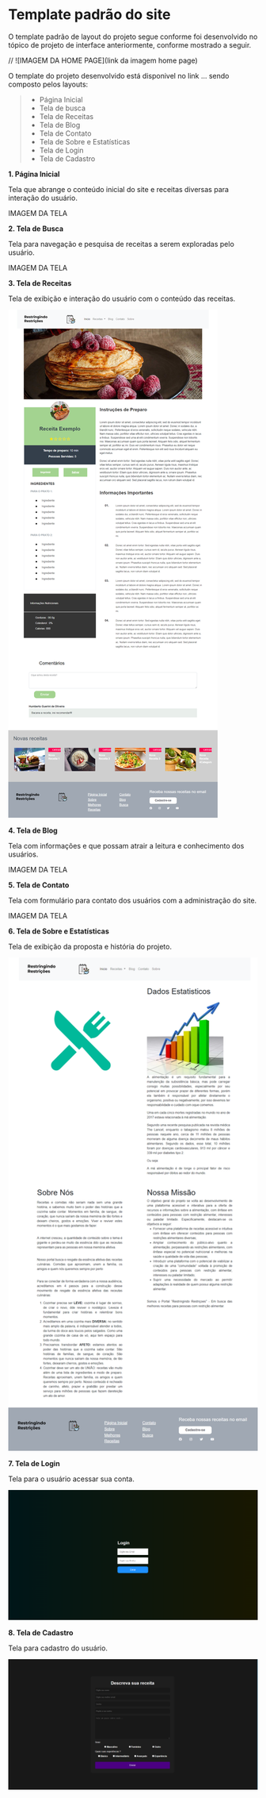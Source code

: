 # Template padrão do site

O template padrão de layout do projeto segue conforme foi desenvolvido no tópico de projeto de interface anteriormente, conforme mostrado a seguir.

// ![IMAGEM DA HOME PAGE](link da imagem home page)

O template do projeto desenvolvido está disponivel no link ... sendo composto pelos layouts:
> - Página Inicial
> - Tela de busca
> - Tela de Receitas
> - Tela de Blog
> - Tela de Contato
> - Tela de Sobre e Estatísticas
> - Tela de Login
> - Tela de Cadastro

**1. Página Inicial**

Tela que abrange o conteúdo inicial do site e receitas diversas para interação do usuário.

IMAGEM DA TELA


**2. Tela de Busca**

Tela para navegação e pesquisa de receitas a serem exploradas pelo usuário.

IMAGEM DA TELA

**3. Tela de Receitas**

Tela de exibição e interação do usuário com o conteúdo das receitas.

![Tela de Receitas](img/pagina-receitas.png)

**4. Tela de Blog**

Tela com informações e que possam atrair a leitura e conhecimento dos usuários.

IMAGEM DA TELA

**5. Tela de Contato**

Tela com formulário para contato dos usuários com a administração do site.

IMAGEM DA TELA

**6. Tela de Sobre e Estatísticas**

Tela de exibição da proposta e história do projeto.

![Tela Sobre e Estatísticas](img/pagina-sobre.png)

**7. Tela de Login**

Tela para o usuário acessar sua conta.

![Tela de Receitas](img/TELALOGIN.png)

**8. Tela de Cadastro**

Tela para cadastro do usuário.

![Tela de Receitas](img/CADASTROCLIENTE.png)


